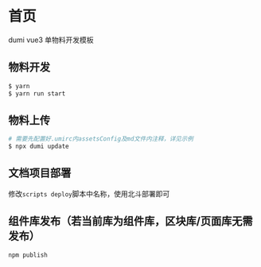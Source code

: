 # 首页

dumi vue3 单物料开发模板

## 物料开发

```bash
$ yarn
$ yarn run start
```

## 物料上传

```bash
# 需要先配置好.umirc内assetsConfig及md文件内注释，详见示例
$ npx dumi update
```

## 文档项目部署

修改`scripts deploy`脚本中名称，使用北斗部署即可

## 组件库发布（若当前库为组件库，区块库/页面库无需发布）
```bash
npm publish
```